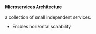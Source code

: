 #### Microservices Architecture 
a collection of small independent services.  

- Enables horizontal scalability 
